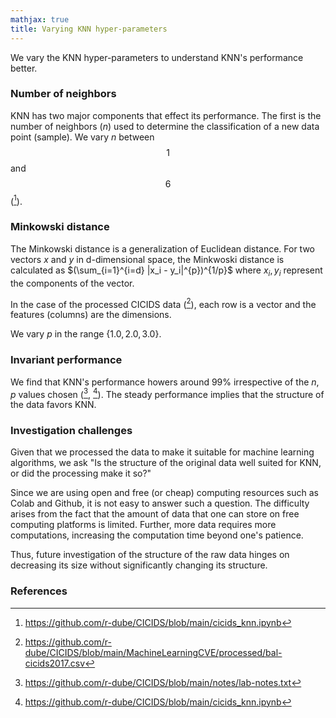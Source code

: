 ```yaml
---
mathjax: true
title: Varying KNN hyper-parameters
---
```

We vary the KNN hyper-parameters to understand KNN's performance better.

### Number of neighbors
KNN has two major components that effect its performance. The first is the number of neighbors ($n$) used to determine the classification of a new data point (sample). We vary $n$ between $$1$$ and $$6$$ ([^colab3]).

### Minkowski distance
The Minkowski distance is a generalization of Euclidean distance. For two vectors $x$ and $y$ in d-dimensional space, the Minkwoski distance is calculated as $(\sum_{i=1}^{i=d} |x_i - y_i|^{p})^{1/p}$ where $x_i, y_i$ represent the components of the vector.

In the case of the processed CICIDS data ([^data1]), each row is a vector and the features (columns) are the dimensions.

We vary $p$ in the range $\{1.0, 2.0, 3.0\}$.

### Invariant performance
We find that KNN's performance howers around 99% irrespective of the $n, p$ values chosen ([^notes2], [^colab3]). The steady performance implies that the structure of the data favors KNN. 

### Investigation challenges
Given that we processed the data to make it suitable for machine learning algorithms, we ask "Is the structure of the original data well suited for KNN, or did the processing make it so?" 

Since we are using open and free (or cheap) computing resources such as Colab and Github, it is not easy to answer such a question. The difficulty arises from the fact that the amount of data that one can store on free computing platforms is limited. Further, more data requires more computations, increasing the computation time beyond one's patience. 

Thus, future investigation of the structure of the raw data hinges on decreasing its size without significantly changing its structure.


### References
[^notes2]: https://github.com/r-dube/CICIDS/blob/main/notes/lab-notes.txt
[^data1]: https://github.com/r-dube/CICIDS/blob/main/MachineLearningCVE/processed/bal-cicids2017.csv
[^colab3]: https://github.com/r-dube/CICIDS/blob/main/cicids_knn.ipynb
